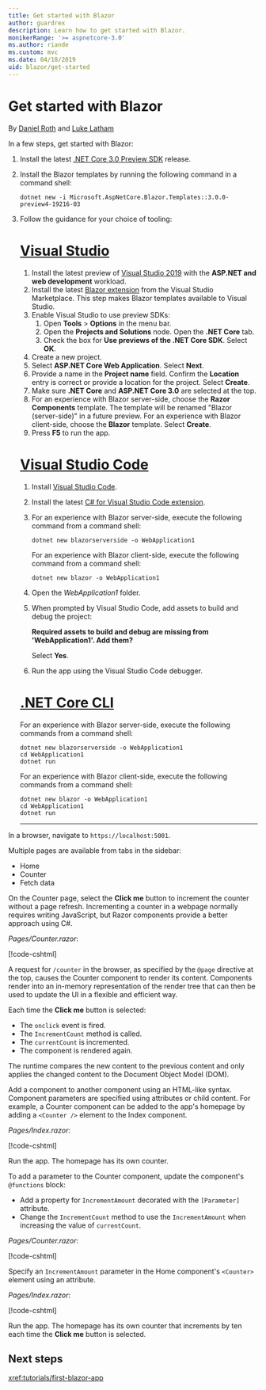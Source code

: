 ```yaml
---
title: Get started with Blazor
author: guardrex
description: Learn how to get started with Blazor.
monikerRange: '>= aspnetcore-3.0'
ms.author: riande
ms.custom: mvc
ms.date: 04/18/2019
uid: blazor/get-started
---
```

# Get started with Blazor

By [Daniel Roth](https://github.com/danroth27) and [Luke Latham](https://github.com/guardrex)

In a few steps, get started with Blazor:

1. Install the latest [.NET Core 3.0 Preview SDK](https://dotnet.microsoft.com/download/dotnet-core/3.0) release.

1. Install the Blazor templates by running the following command in a command shell:

   ```console
   dotnet new -i Microsoft.AspNetCore.Blazor.Templates::3.0.0-preview4-19216-03
   ```

1. Follow the guidance for your choice of tooling:

   # [Visual Studio](#tab/visual-studio)
   
   1. Install the latest preview of [Visual Studio 2019](https://visualstudio.com/preview) with the **ASP.NET and web development** workload.
   1. Install the latest [Blazor extension](https://go.microsoft.com/fwlink/?linkid=870389) from the Visual Studio Marketplace. This step makes Blazor templates available to Visual Studio.
   1. Enable Visual Studio to use preview SDKs:
      1. Open **Tools** > **Options** in the menu bar.
      1. Open the **Projects and Solutions** node. Open the **.NET Core** tab.
      1. Check the box for **Use previews of the .NET Core SDK**. Select **OK**.
   1. Create a new project.
   1. Select **ASP.NET Core Web Application**. Select **Next**.
   1. Provide a name in the **Project name** field. Confirm the **Location** entry is correct or provide a location for the project. Select **Create**.
   1. Make sure **.NET Core** and **ASP.NET Core 3.0** are selected at the top.
   1. For an experience with Blazor server-side, choose the **Razor Components** template. The template will be renamed "Blazor (server-side)" in a future preview. For an experience with Blazor client-side, choose the **Blazor** template. Select **Create**.
   1. Press **F5** to run the app.
   
   # [Visual Studio Code](#tab/visual-studio-code)
   
   1. Install [Visual Studio Code](https://code.visualstudio.com/).
   1. Install the latest [C# for Visual Studio Code extension](https://marketplace.visualstudio.com/items?itemName=ms-vscode.csharp).
   1. For an experience with Blazor server-side, execute the following command from a command shell:
   
      ```console
      dotnet new blazorserverside -o WebApplication1
      ```
   
      For an experience with Blazor client-side, execute the following command from a command shell:
   
      ```console
      dotnet new blazor -o WebApplication1
      ```
   
   1. Open the *WebApplication1* folder.
   1. When prompted by Visual Studio Code, add assets to build and debug the project:
   
      **Required assets to build and debug are missing from 'WebApplication1'. Add them?**
   
      Select **Yes**.
   
   1. Run the app using the Visual Studio Code debugger.
   
   <!--
   
   # [Visual Studio for Mac](#tab/visual-studio-mac)
   
   .NET Core 3.0 will be supported with Visual Studio for Mac version 8.0 or later. Visual Studio for Mac version 8.0 Preview isn't available at this time.
   
   Use the [.NET Core CLI version of this topic](xref:blazor/get-started?tabs=netcore-cli) on macOS.
   
   [!INCLUDE[](~/includes/net-core-prereqs-mac-3.0.md)]
   
   To create your first project Blazor (server-side) project in Visual Studio for Mac:
   
   1. Select **File** > **New Solution** or **New Project**.
   1. In the sidebar, select **.NET Core** > **App**.
   1. Select **ASP.NET Core Blazor (server-side)** and select **Next**.
   1. The **Target Framework** defaults to **.NET Core 3.0**. Select **Next**.
   1. In the **Project Name** field, enter `WebApplication1`. Select **Create**.
   1. Select **Run** > **Run Without Debugging** to run the app *without the debugger*. Running with the debugger isn't supported at this time.
   
   -->
   
   # [.NET Core CLI](#tab/netcore-cli/)
   
   For an experience with Blazor server-side, execute the following commands from a command shell:
   
   ```console
   dotnet new blazorserverside -o WebApplication1
   cd WebApplication1
   dotnet run
   ```
   
   For an experience with Blazor client-side, execute the following commands from a command shell:
   
   ```console
   dotnet new blazor -o WebApplication1
   cd WebApplication1
   dotnet run
   ```
  
   ---

In a browser, navigate to `https://localhost:5001`.

Multiple pages are available from tabs in the sidebar:

* Home
* Counter
* Fetch data

On the Counter page, select the **Click me** button to increment the counter without a page refresh. Incrementing a counter in a webpage normally requires writing JavaScript, but Razor components provide a better approach using C#.

*Pages/Counter.razor*:

[!code-cshtml[](get-started/samples_snapshot/3.x/Counter1.razor)]

A request for `/counter` in the browser, as specified by the `@page` directive at the top, causes the Counter component to render its content. Components render into an in-memory representation of the render tree that can then be used to update the UI in a flexible and efficient way.

Each time the **Click me** button is selected:

* The `onclick` event is fired.
* The `IncrementCount` method is called.
* The `currentCount` is incremented.
* The component is rendered again.

The runtime compares the new content to the previous content and only applies the changed content to the Document Object Model (DOM).

Add a component to another component using an HTML-like syntax. Component parameters are specified using attributes or child content. For example, a Counter component can be added to the app's homepage by adding a `<Counter />` element to the Index component.

*Pages/Index.razor*:

[!code-cshtml[](get-started/samples_snapshot/3.x/Index1.razor?highlight=7)]

Run the app. The homepage has its own counter.

To add a parameter to the Counter component, update the component's `@functions` block:

* Add a property for `IncrementAmount` decorated with the `[Parameter]` attribute.
* Change the `IncrementCount` method to use the `IncrementAmount` when increasing the value of `currentCount`.

*Pages/Counter.razor*:

[!code-cshtml[](get-started/samples_snapshot/3.x/Counter2.razor?highlight=4-5,9)]

Specify an `IncrementAmount` parameter in the Home component's `<Counter>` element using an attribute.

*Pages/Index.razor*:

[!code-cshtml[](get-started/samples_snapshot/3.x/Index2.razor)]

Run the app. The homepage has its own counter that increments by ten each time the **Click me** button is selected.

## Next steps

<xref:tutorials/first-blazor-app>
